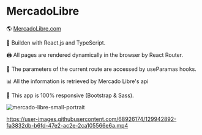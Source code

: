 # MercadoLibre
🌎 [MercadoLibre.com](https://dynamic-routes.netlify.app/)

🧱 Builden with React.js and TypeScript. 

🖨 All pages are rendered dynamically in the browser by React Router.

🔎 The parameters of the current route are accessed by useParamas hooks.

📊 All the information is retrieved by Mercado Libre's api

📲 This app is 100% responsive (Bootstrap & Sass).

![mercado-libre-small-portrait](https://user-images.githubusercontent.com/68926174/129942563-e776097b-be77-40ed-a9c7-8527cc7b324b.png)



https://user-images.githubusercontent.com/68926174/129942892-1a3832db-b6fd-47e2-ac2e-2ca105566e6a.mp4

